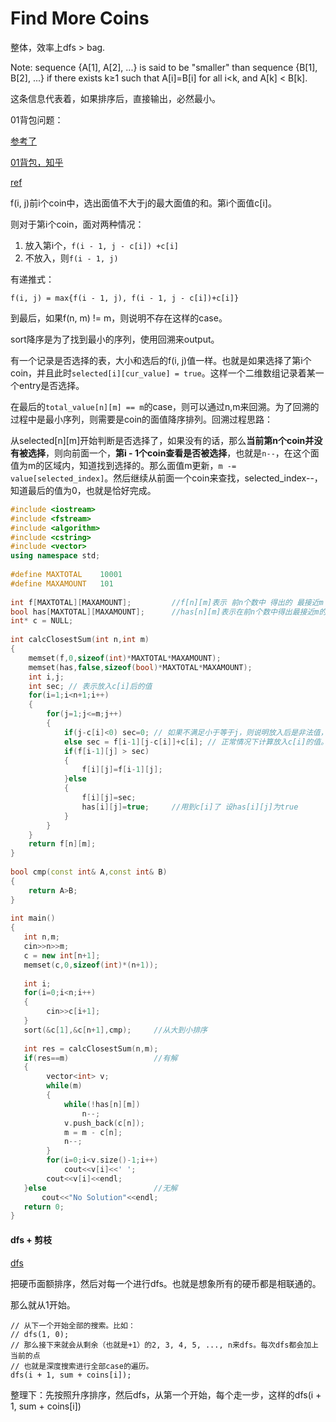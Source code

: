 # Find More Coins

整体，效率上dfs > bag.

Note: sequence {A[1], A[2], ...} is said to be "smaller" than sequence {B[1], B[2], ...} if there exists k≥1 such that A[i]=B[i] for all i<k, and A[k] < B[k].

这条信息代表着，如果排序后，直接输出，必然最小。

01背包问题：

[参考了](https://blog.csdn.net/liuchuo/article/details/52278809)

[01背包，知乎](https://zhuanlan.zhihu.com/p/30959069)

[ref](https://blog.csdn.net/xyt8023y/article/details/47255241)

f(i, j)前i个coin中，选出面值不大于j的最大面值的和。第i个面值c[i]。

则对于第i个coin，面对两种情况：

1. 放入第i个，`f(i - 1, j - c[i]) +c[i]`
2. 不放入，则`f(i - 1, j)`

有递推式：

`f(i, j) = max{f(i - 1, j), f(i - 1, j - c[i])+c[i]}`

到最后，如果f(n, m) != m，则说明不存在这样的case。

sort降序是为了找到最小的序列，使用回溯来output。

有一个记录是否选择的表，大小和选后的f(i, j)值一样。也就是如果选择了第i个coin，并且此时`selected[i][cur_value] = true`。这样一个二维数组记录着某一个entry是否选择。

在最后的`total_value[n][m] == m`的case，则可以通过n,m来回溯。为了回溯的过程中是最小序列，则需要是coin的面值降序排列。回溯过程思路：

从selected[n][m]开始判断是否选择了，如果没有的话，那么**当前第n个coin并没有被选择**，则向前面一个，**第i - 1个coin查看是否被选择**，也就是`n--`，在这个面值为m的区域内，知道找到选择的。那么面值m更新，`m -= value[selected_index]`。然后继续从前面一个coin来查找，selected_index--，知道最后的值为0，也就是恰好完成。

```C++
#include <iostream>
#include <fstream>
#include <algorithm>
#include <cstring>
#include <vector>
using namespace std;
 
#define MAXTOTAL	10001
#define MAXAMOUNT	101
 
int f[MAXTOTAL][MAXAMOUNT];			//f[n][m]表示 前n个数中 得出的 最接近m 的值
bool has[MAXTOTAL][MAXAMOUNT];		//has[n][m]表示在前n个数中得出最接近m的值时 是否用到c[n]
int* c = NULL;
 
int calcClosestSum(int n,int m)
{
	memset(f,0,sizeof(int)*MAXTOTAL*MAXAMOUNT);
	memset(has,false,sizeof(bool)*MAXTOTAL*MAXAMOUNT);
	int i,j;
	int sec; // 表示放入c[i]后的值
	for(i=1;i<n+1;i++)
	{
		for(j=1;j<=m;j++)
		{
			if(j-c[i]<0) sec=0; // 如果不满足小于等于j，则说明放入后是非法值，可以设其为0，表示面值无效。
			else sec = f[i-1][j-c[i]]+c[i]; // 正常情况下计算放入c[i]的值。
			if(f[i-1][j] > sec)
			{
				f[i][j]=f[i-1][j];
			}else
			{
				f[i][j]=sec;
				has[i][j]=true;		//用到c[i]了 设has[i][j]为true
			}
		}
	}
	return f[n][m];
}
 
bool cmp(const int& A,const int& B)
{
	return A>B;
}
 
int main()
{
   int n,m;
   cin>>n>>m;
   c = new int[n+1];
   memset(c,0,sizeof(int)*(n+1));
 
   int i;
   for(i=0;i<n;i++)
   {
		cin>>c[i+1];
   }
   sort(&c[1],&c[n+1],cmp);		//从大到小排序
 
   int res = calcClosestSum(n,m);
   if(res==m)					//有解
   {
		vector<int> v;
		while(m)
		{
			while(!has[n][m])
				n--;
			v.push_back(c[n]);
			m = m - c[n];
			n--;
		}
		for(i=0;i<v.size()-1;i++)
			cout<<v[i]<<' ';
		cout<<v[i]<<endl;
   }else						//无解
	   cout<<"No Solution"<<endl;
   return 0;
}
```

#### dfs + 剪枝

[dfs](https://blog.csdn.net/qq_38677814/article/details/80935893)

把硬币面额排序，然后对每一个进行dfs。也就是想象所有的硬币都是相联通的。

那么就从1开始。

    // 从下一个开始全部的搜索。比如：
    // dfs(1, 0);
    // 那么接下来就会从剩余（也就是+1）的2, 3, 4, 5, ..., n来dfs。每次dfs都会加上当前的点
    // 也就是深度搜索进行全部case的遍历。
    dfs(i + 1, sum + coins[i]);

整理下：先按照升序排序，然后dfs，从第一个开始，每个走一步，这样的dfs(i + 1, sum + coins[i])